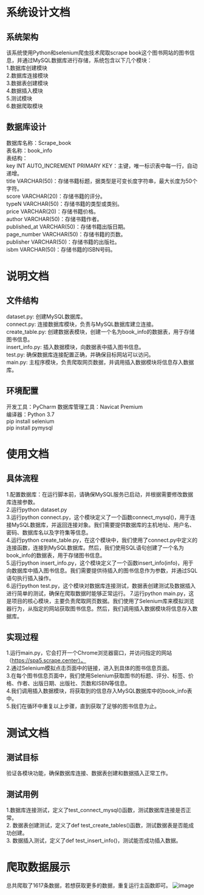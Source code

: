# 系统设计文档
## 系统架构
该系统使用Python和selenium爬虫技术爬取scrape book这个图书网站的图书信息，并通过MySQL数据库进行存储，系统包含以下几个模块：  
1.数据库创建模块  
2.数据库连接模块  
3.数据表创建模块  
4.数据插入模块  
5.测试模块  
6.数据爬取模块  
## 数据库设计
数据库名称：Scrape_book  
表名称：book_info  
表结构：  
key INT AUTO_INCREMENT PRIMARY KEY：主键，唯一标识表中每一行，自动递增。  
title VARCHAR(50)：存储书籍标题，据类型是可变长度字符串，最大长度为50个字符。  
score VARCHAR(20)：存储书籍的评分。  
typeN VARCHAR(50)：存储书籍的类型或类别。  
price VARCHAR(20)：存储书籍价格。  
author VARCHAR(50)：存储书籍作者。  
published_at  VARCHAR(50)：存储书籍出版日期。  
page_number VARCHAR(50)：存储书籍的页数。  
publisher VARCHAR(50)：存储书籍的出版社。  
isbm VARCHAR(50)：存储书籍的ISBN号码。  

# 说明文档
## 文件结构
dataset.py: 创建MySQL数据库。  
connect.py: 连接数据库模块，负责与MySQL数据库建立连接。  
create_table.py: 创建数据表模块，创建一个名为book_info的数据表，用于存储图书信息。  
insert_info.py: 插入数据模块，向数据表中插入图书信息。  
test.py: 确保数据库连接配置正确，并确保目标网站可以访问。  
main.py: 主程序模块，负责爬取网页数据，并调用插入数据模块将信息存入数据库。  
## 环境配置
开发工具：PyCharm
数据库管理工具：Navicat Premium   
编译器：Python 3.7  
pip install selenium  
pip install pymysql  

# 使用文档
## 具体流程
1.配置数据库：在运行脚本前，请确保MySQL服务已启动，并根据需要修改数据库连接参数。  
2.运行python dataset.py  
3.运行python connect.py，这个模块定义了一个函数connect_mysql()，用于连接MySQL数据库，并返回连接对象。我们需要提供数据库的主机地址、用户名、密码、数据库名以及字符集等信息。  
4.运行python create_table.py，在这个模块中，我们使用了connect.py中定义的连接函数，连接到MySQL数据库。然后，我们使用SQL语句创建了一个名为book_info的数据表，用于存储图书信息。  
5.运行python insert_info.py，这个模块定义了一个函数insert_info(info)，用于向数据库中插入图书信息。我们需要提供待插入的图书信息作为参数，并通过SQL语句执行插入操作。  
6.运行python test.py，这个模块对数据库连接测试，数据表创建测试及数据插入进行简单的测试，确保在爬取数据时能够正常运行。 
7.运行python main.py，这是项目的核心模块，主要负责爬取网页数据。我们使用了Selenium库来模拟浏览器行为，从指定的网站获取图书信息。然后，我们调用插入数据模块将信息存入数据库。  
## 实现过程
1.运行main.py，它会打开一个Chrome浏览器窗口，并访问指定的网站（https://spa5.scrape.center）。  
2.通过Selenium模拟点击页面中的链接，进入到具体的图书信息页面。  
3.在每个图书信息页面中，我们使用Selenium获取图书的标题、评分、标签、价格、作者、出版日期、出版社、页数和ISBN等信息。  
4.我们调用插入数据模块，将获取到的信息存入MySQL数据库中的book_info表中。  
5.我们在循环中重复以上步骤，直到获取了足够的图书信息为止。  

# 测试文档
## 测试目标
验证各模块功能，确保数据库连接、数据表创建和数据插入正常工作。
## 测试用例
1.数据库连接测试，定义了test_connect_mysql()函数，测试数据库连接是否正常。    
2. 数据表创建测试，定义了def test_create_tables()函数，测试数据表是否能成功创建。    
3. 数据插入测试，定义了def test_insert_info()，测试能否成功插入数据。  
# 爬取数据展示
总共爬取了1617条数据，若想获取更多的数据，重复运行主函数即可。
![image](https://github.com/user-attachments/assets/732e5be3-502a-439f-9588-0ec78250e369)






